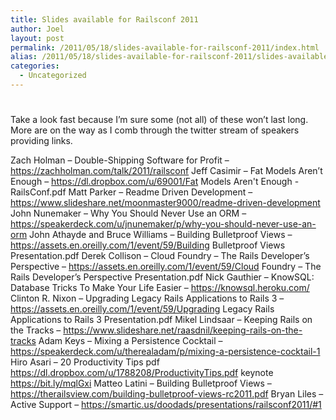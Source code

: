 ```yaml
---
title: Slides available for Railsconf 2011
author: Joel
layout: post
permalink: /2011/05/18/slides-available-for-railsconf-2011/index.html
alias: /2011/05/18/slides-available-for-railsconf-2011/slides-available-for-railsconf-2011
categories:
  - Uncategorized
---
```

#

Take a look fast because I’m sure some (not all) of these won’t last long. More are on the way as I comb through the twitter stream of speakers providing links.

Zach Holman – Double-Shipping Software for Profit – https://zachholman.com/talk/2011/railsconf
Jeff Casimir – Fat Models Aren’t Enough – https://dl.dropbox.com/u/69001/Fat Models Aren't Enough - RailsConf.pdf
Matt Parker – Readme Driven Development – https://www.slideshare.net/moonmaster9000/readme-driven-development
John Nunemaker – Why You Should Never Use an ORM – https://speakerdeck.com/u/jnunemaker/p/why-you-should-never-use-an-orm
John Athayde and Bruce Williams – Building Bulletproof Views – https://assets.en.oreilly.com/1/event/59/Building Bulletproof Views Presentation.pdf
Derek Collison – Cloud Foundry – The Rails Developer’s Perspective – https://assets.en.oreilly.com/1/event/59/Cloud Foundry – The Rails Developer’s Perspective Presentation.pdf
Nick Gauthier – KnowSQL: Database Tricks To Make Your Life Easier – https://knowsql.heroku.com/
Clinton R. Nixon – Upgrading Legacy Rails Applications to Rails 3 – https://assets.en.oreilly.com/1/event/59/Upgrading Legacy Rails Applications to Rails 3 Presentation.pdf
Mikel Lindsaar – Keeping Rails on the Tracks – https://www.slideshare.net/raasdnil/keeping-rails-on-the-tracks
Adam Keys – Mixing a Persistence Cocktail – https://speakerdeck.com/u/therealadam/p/mixing-a-persistence-cocktail-1
Hiro Asari – 20 Productivity Tips
pdf https://dl.dropbox.com/u/1788208/ProductivityTips.pdf
keynote https://bit.ly/mqlGxi
Matteo Latini – Building Bulletproof Views – https://therailsview.com/building-bulletproof-views-rc2011.pdf
Bryan Liles – Active Support – https://smartic.us/doodads/presentations/railsconf2011/#1
